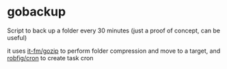 # gobackup

Script to back up a folder every 30 minutes (just a proof of concept, can be useful)


it uses [it-fm/gozip](https://github.com/it-fm/gozip) to perform folder compression and move to a target, and [robfig/cron](https://github.com/robfig/cron) to create task cron

